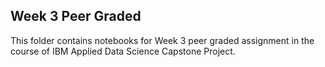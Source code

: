 ## Week 3 Peer Graded
This folder contains notebooks for Week 3 peer graded assignment in the course of IBM Applied Data Science Capstone Project.
